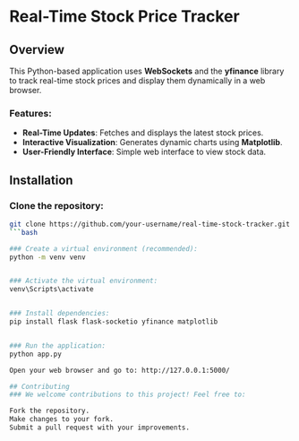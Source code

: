 # Real-Time Stock Price Tracker

## Overview

This Python-based application uses **WebSockets** and the **yfinance** library to track real-time stock prices and display them dynamically in a web browser.

### Features:
- **Real-Time Updates**: Fetches and displays the latest stock prices.
- **Interactive Visualization**: Generates dynamic charts using **Matplotlib**.
- **User-Friendly Interface**: Simple web interface to view stock data.

## Installation

### Clone the repository:

```bash
git clone https://github.com/your-username/real-time-stock-tracker.git
```bash

### Create a virtual environment (recommended):
python -m venv venv


### Activate the virtual environment:
venv\Scripts\activate


### Install dependencies:
pip install flask flask-socketio yfinance matplotlib


### Run the application:
python app.py

Open your web browser and go to: http://127.0.0.1:5000/

## Contributing
### We welcome contributions to this project! Feel free to:

Fork the repository.
Make changes to your fork.
Submit a pull request with your improvements.
